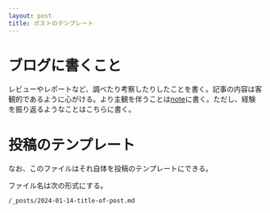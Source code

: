 ```yaml
---
layout: post
title: ポストのテンプレート
---
```


# ブログに書くこと

レビューやレポートなど、調べたり考察したりしたことを書く。記事の内容は客観的であるように心がける。より主観を伴うことは[note](https://note.com/fukuchiharuki)に書く。ただし、経験を振り返るようなことはこちらに書く。

# 投稿のテンプレート

なお、このファイルはそれ自体を投稿のテンプレートにできる。

ファイル名は次の形式にする。

```
/_posts/2024-01-14-title-of-post.md
```
